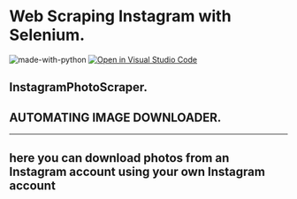 # Web Scraping Instagram with Selenium.</hr>
![made-with-python](https://img.shields.io/badge/Made%20with-Python-1f425f.svg)
[![Open in Visual Studio Code](https://img.shields.io/static/v1?logo=visualstudiocode&label=&message=Open%20in%20Visual%20Studio%20Code&labelColor=2c2c32&color=007acc&logoColor=007acc)](https://github.dev/Nayemjaman/instagramPhotoScraper/)
</hr>

## InstagramPhotoScraper.

## AUTOMATING IMAGE DOWNLOADER.
-------------------------------------------------------------------------------------------
here you can download photos from an Instagram account using your own Instagram account
-------------------------------------------------------------------------------------------
